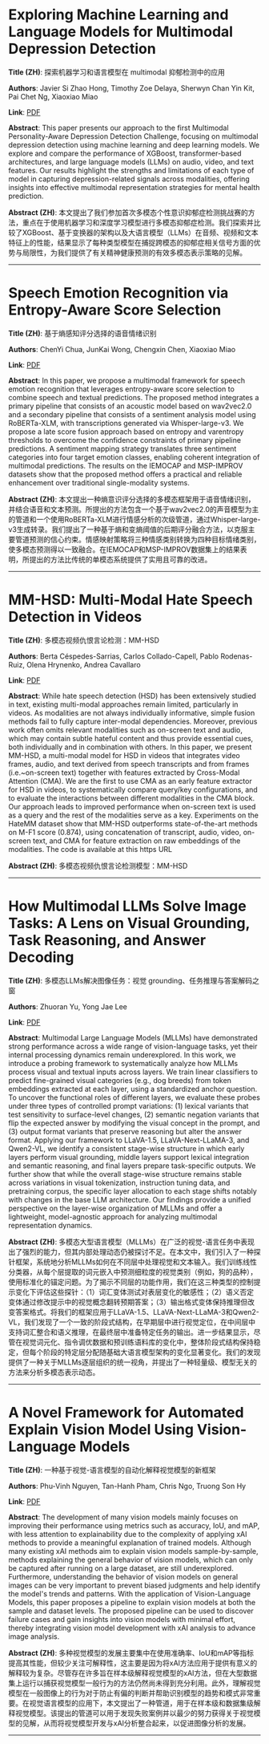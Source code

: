 # Exploring Machine Learning and Language Models for Multimodal Depression Detection 

**Title (ZH)**: 探索机器学习和语言模型在 multimodal 抑郁检测中的应用 

**Authors**: Javier Si Zhao Hong, Timothy Zoe Delaya, Sherwyn Chan Yin Kit, Pai Chet Ng, Xiaoxiao Miao  

**Link**: [PDF](https://arxiv.org/pdf/2508.20805)  

**Abstract**: This paper presents our approach to the first Multimodal Personality-Aware Depression Detection Challenge, focusing on multimodal depression detection using machine learning and deep learning models. We explore and compare the performance of XGBoost, transformer-based architectures, and large language models (LLMs) on audio, video, and text features. Our results highlight the strengths and limitations of each type of model in capturing depression-related signals across modalities, offering insights into effective multimodal representation strategies for mental health prediction. 

**Abstract (ZH)**: 本文提出了我们参加首次多模态个性意识抑郁症检测挑战赛的方法，重点在于使用机器学习和深度学习模型进行多模态抑郁症检测。我们探索并比较了XGBoost、基于变换器的架构以及大语言模型（LLMs）在音频、视频和文本特征上的性能，结果显示了每种类型模型在捕捉跨模态的抑郁症相关信号方面的优势与局限性，为我们提供了有关精神健康预测的有效多模态表示策略的见解。 

---
# Speech Emotion Recognition via Entropy-Aware Score Selection 

**Title (ZH)**: 基于熵感知评分选择的语音情绪识别 

**Authors**: ChenYi Chua, JunKai Wong, Chengxin Chen, Xiaoxiao Miao  

**Link**: [PDF](https://arxiv.org/pdf/2508.20796)  

**Abstract**: In this paper, we propose a multimodal framework for speech emotion recognition that leverages entropy-aware score selection to combine speech and textual predictions. The proposed method integrates a primary pipeline that consists of an acoustic model based on wav2vec2.0 and a secondary pipeline that consists of a sentiment analysis model using RoBERTa-XLM, with transcriptions generated via Whisper-large-v3. We propose a late score fusion approach based on entropy and varentropy thresholds to overcome the confidence constraints of primary pipeline predictions. A sentiment mapping strategy translates three sentiment categories into four target emotion classes, enabling coherent integration of multimodal predictions. The results on the IEMOCAP and MSP-IMPROV datasets show that the proposed method offers a practical and reliable enhancement over traditional single-modality systems. 

**Abstract (ZH)**: 本文提出一种熵意识评分选择的多模态框架用于语音情绪识别，并结合语音和文本预测。所提出的方法包含一个基于wav2vec2.0的声音模型为主的管道和一个使用RoBERTa-XLM进行情感分析的次级管道，通过Whisper-large-v3生成转录。我们提出了一种基于熵和变熵阈值的后期评分融合方法，以克服主要管道预测的信心约束。情感映射策略将三种情感类别转换为四种目标情绪类别，使多模态预测得以一致融合。在IEMOCAP和MSP-IMPROV数据集上的结果表明，所提出的方法比传统的单模态系统提供了实用且可靠的改进。 

---
# MM-HSD: Multi-Modal Hate Speech Detection in Videos 

**Title (ZH)**: 多模态视频仇恨言论检测：MM-HSD 

**Authors**: Berta Céspedes-Sarrias, Carlos Collado-Capell, Pablo Rodenas-Ruiz, Olena Hrynenko, Andrea Cavallaro  

**Link**: [PDF](https://arxiv.org/pdf/2508.20546)  

**Abstract**: While hate speech detection (HSD) has been extensively studied in text, existing multi-modal approaches remain limited, particularly in videos. As modalities are not always individually informative, simple fusion methods fail to fully capture inter-modal dependencies. Moreover, previous work often omits relevant modalities such as on-screen text and audio, which may contain subtle hateful content and thus provide essential cues, both individually and in combination with others. In this paper, we present MM-HSD, a multi-modal model for HSD in videos that integrates video frames, audio, and text derived from speech transcripts and from frames (i.e.~on-screen text) together with features extracted by Cross-Modal Attention (CMA). We are the first to use CMA as an early feature extractor for HSD in videos, to systematically compare query/key configurations, and to evaluate the interactions between different modalities in the CMA block. Our approach leads to improved performance when on-screen text is used as a query and the rest of the modalities serve as a key. Experiments on the HateMM dataset show that MM-HSD outperforms state-of-the-art methods on M-F1 score (0.874), using concatenation of transcript, audio, video, on-screen text, and CMA for feature extraction on raw embeddings of the modalities. The code is available at this https URL 

**Abstract (ZH)**: 多模态视频仇恨言论检测模型：MM-HSD 

---
# How Multimodal LLMs Solve Image Tasks: A Lens on Visual Grounding, Task Reasoning, and Answer Decoding 

**Title (ZH)**: 多模态LLMs解决图像任务：视觉 grounding、任务推理与答案解码之窗 

**Authors**: Zhuoran Yu, Yong Jae Lee  

**Link**: [PDF](https://arxiv.org/pdf/2508.20279)  

**Abstract**: Multimodal Large Language Models (MLLMs) have demonstrated strong performance across a wide range of vision-language tasks, yet their internal processing dynamics remain underexplored. In this work, we introduce a probing framework to systematically analyze how MLLMs process visual and textual inputs across layers. We train linear classifiers to predict fine-grained visual categories (e.g., dog breeds) from token embeddings extracted at each layer, using a standardized anchor question. To uncover the functional roles of different layers, we evaluate these probes under three types of controlled prompt variations: (1) lexical variants that test sensitivity to surface-level changes, (2) semantic negation variants that flip the expected answer by modifying the visual concept in the prompt, and (3) output format variants that preserve reasoning but alter the answer format. Applying our framework to LLaVA-1.5, LLaVA-Next-LLaMA-3, and Qwen2-VL, we identify a consistent stage-wise structure in which early layers perform visual grounding, middle layers support lexical integration and semantic reasoning, and final layers prepare task-specific outputs. We further show that while the overall stage-wise structure remains stable across variations in visual tokenization, instruction tuning data, and pretraining corpus, the specific layer allocation to each stage shifts notably with changes in the base LLM architecture. Our findings provide a unified perspective on the layer-wise organization of MLLMs and offer a lightweight, model-agnostic approach for analyzing multimodal representation dynamics. 

**Abstract (ZH)**: 多模态大型语言模型（MLLMs）在广泛的视觉-语言任务中表现出了强烈的能力，但其内部处理动态仍被探讨不足。在本文中，我们引入了一种探针框架，系统地分析MLLMs如何在不同层中处理视觉和文本输入。我们训练线性分类器，从每个层提取的词元嵌入中预测细粒度的视觉类别（例如，狗的品种），使用标准化的锚定问题。为了揭示不同层的功能作用，我们在这三种类型的控制提示变化下评估这些探针：（1）词汇变体测试对表层变化的敏感性；（2）语义否定变体通过修改提示中的视觉概念翻转预期答案；（3）输出格式变体保持推理但改变答案格式。将我们的框架应用于LLaVA-1.5、LLaVA-Next-LLaMA-3和Qwen2-VL，我们发现了一个一致的阶段式结构，在早期层中进行视觉定位，在中间层中支持词汇整合和语义推理，在最终层中准备特定任务的输出。进一步结果显示，尽管在视觉词元化、指令调优数据和预训练语料库的变化中，整体阶段式结构保持稳定，但每个阶段的特定层分配随基础大语言模型架构的变化显著变化。我们的发现提供了一种关于MLLMs逐层组织的统一视角，并提出了一种轻量级、模型无关的方法来分析多模态表示动态。 

---
# A Novel Framework for Automated Explain Vision Model Using Vision-Language Models 

**Title (ZH)**: 一种基于视觉-语言模型的自动化解释视觉模型的新框架 

**Authors**: Phu-Vinh Nguyen, Tan-Hanh Pham, Chris Ngo, Truong Son Hy  

**Link**: [PDF](https://arxiv.org/pdf/2508.20227)  

**Abstract**: The development of many vision models mainly focuses on improving their performance using metrics such as accuracy, IoU, and mAP, with less attention to explainability due to the complexity of applying xAI methods to provide a meaningful explanation of trained models. Although many existing xAI methods aim to explain vision models sample-by-sample, methods explaining the general behavior of vision models, which can only be captured after running on a large dataset, are still underexplored. Furthermore, understanding the behavior of vision models on general images can be very important to prevent biased judgments and help identify the model's trends and patterns. With the application of Vision-Language Models, this paper proposes a pipeline to explain vision models at both the sample and dataset levels. The proposed pipeline can be used to discover failure cases and gain insights into vision models with minimal effort, thereby integrating vision model development with xAI analysis to advance image analysis. 

**Abstract (ZH)**: 多种视觉模型的发展主要集中在使用准确率、IoU和mAP等指标提高其性能，但较少关注可解释性，这主要是因为将xAI方法应用于提供有意义的解释较为复杂。尽管存在许多旨在样本级解释视觉模型的xAI方法，但在大型数据集上运行以捕获视觉模型一般行为的方法仍然尚未得到充分利用。此外，理解视觉模型在一般图像上的行为对于防止有偏的判断并帮助识别模型的趋势和模式非常重要。在视觉语言模型的应用下，本文提出了一种管道，用于在样本级和数据集级解释视觉模型。该提出的管道可以用于发现失败案例并以最少的努力获得关于视觉模型的见解，从而将视觉模型开发与xAI分析整合起来，以促进图像分析的发展。 

---
